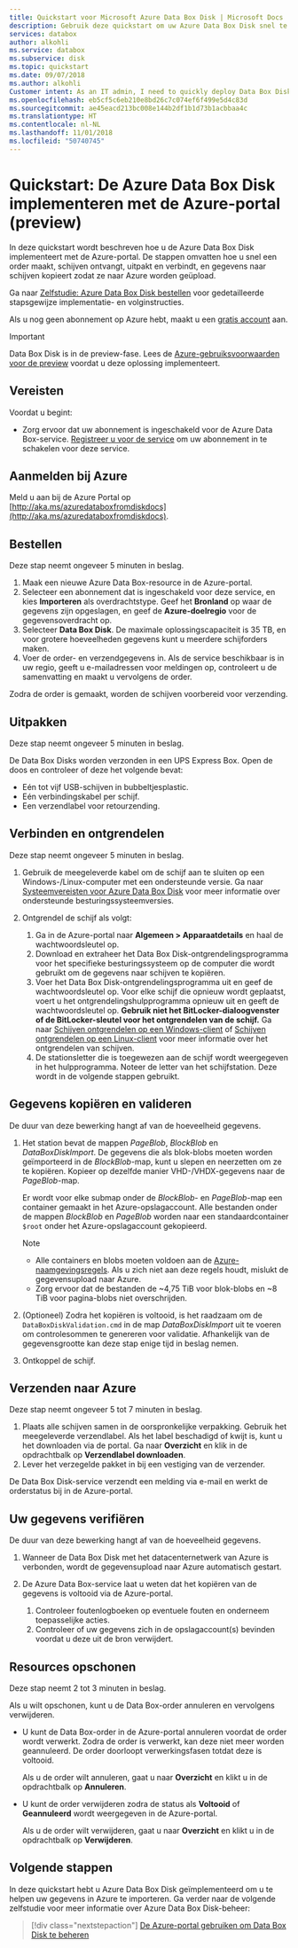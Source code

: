 ```yaml
---
title: Quickstart voor Microsoft Azure Data Box Disk | Microsoft Docs
description: Gebruik deze quickstart om uw Azure Data Box Disk snel te implementeren in de Azure-portal.
services: databox
author: alkohli
ms.service: databox
ms.subservice: disk
ms.topic: quickstart
ms.date: 09/07/2018
ms.author: alkohli
Customer intent: As an IT admin, I need to quickly deploy Data Box Disk so as to import data into Azure.
ms.openlocfilehash: eb5cf5c6eb210e8bd26c7c074ef6f499e5d4c83d
ms.sourcegitcommit: ae45eacd213bc008e144b2df1b1d73b1acbbaa4c
ms.translationtype: HT
ms.contentlocale: nl-NL
ms.lasthandoff: 11/01/2018
ms.locfileid: "50740745"
---
```

# <a name="quickstart-deploy-azure-data-box-disk-using-the-azure-portal-preview"></a>Quickstart: De Azure Data Box Disk implementeren met de Azure-portal (preview)

In deze quickstart wordt beschreven hoe u de Azure Data Box Disk implementeert met de Azure-portal. De stappen omvatten hoe u snel een order maakt, schijven ontvangt, uitpakt en verbindt, en gegevens naar schijven kopieert zodat ze naar Azure worden geüpload. 

Ga naar [Zelfstudie: Azure Data Box Disk bestellen](data-box-disk-deploy-ordered.md) voor gedetailleerde stapsgewijze implementatie- en volginstructies. 

Als u nog geen abonnement op Azure hebt, maakt u een [gratis account](https://azure.microsoft.com/free/?WT.mc_id=A261C142F) aan.

> [!IMPORTANT]
> Data Box Disk is in de preview-fase. Lees de [Azure-gebruiksvoorwaarden voor de preview](https://azure.microsoft.com/support/legal/preview-supplemental-terms/) voordat u deze oplossing implementeert.

## <a name="prerequisites"></a>Vereisten

Voordat u begint:

- Zorg ervoor dat uw abonnement is ingeschakeld voor de Azure Data Box-service. [Registreer u voor de service](http://aka.ms/azuredataboxfromdiskdocs) om uw abonnement in te schakelen voor deze service.

## <a name="sign-in-to-azure"></a>Aanmelden bij Azure

Meld u aan bij de Azure Portal op [http://aka.ms/azuredataboxfromdiskdocs](http://aka.ms/azuredataboxfromdiskdocs).

## <a name="order"></a>Bestellen

Deze stap neemt ongeveer 5 minuten in beslag.

1. Maak een nieuwe Azure Data Box-resource in de Azure-portal. 
2. Selecteer een abonnement dat is ingeschakeld voor deze service, en kies **Importeren** als overdrachtstype. Geef het **Bronland** op waar de gegevens zijn opgeslagen, en geef de **Azure-doelregio** voor de gegevensoverdracht op.
3. Selecteer **Data Box Disk**. De maximale oplossingscapaciteit is 35 TB, en voor grotere hoeveelheden gegevens kunt u meerdere schijforders maken.  
4. Voer de order- en verzendgegevens in. Als de service beschikbaar is in uw regio, geeft u e-mailadressen voor meldingen op, controleert u de samenvatting en maakt u vervolgens de order. 

Zodra de order is gemaakt, worden de schijven voorbereid voor verzending. 

## <a name="unpack"></a>Uitpakken

Deze stap neemt ongeveer 5 minuten in beslag.

De Data Box Disks worden verzonden in een UPS Express Box. Open de doos en controleer of deze het volgende bevat:

- Eén tot vijf USB-schijven in bubbeltjesplastic.
- Eén verbindingskabel per schijf. 
- Een verzendlabel voor retourzending.

## <a name="connect-and-unlock"></a>Verbinden en ontgrendelen

Deze stap neemt ongeveer 5 minuten in beslag.

1. Gebruik de meegeleverde kabel om de schijf aan te sluiten op een Windows-/Linux-computer met een ondersteunde versie. Ga naar [Systeemvereisten voor Azure Data Box Disk](data-box-disk-system-requirements.md) voor meer informatie over ondersteunde besturingssysteemversies. 
2. Ontgrendel de schijf als volgt:

    1. Ga in de Azure-portal naar **Algemeen > Apparaatdetails** en haal de wachtwoordsleutel op.
    2. Download en extraheer het Data Box Disk-ontgrendelingsprogramma voor het specifieke besturingssysteem op de computer die wordt gebruikt om de gegevens naar schijven te kopiëren. 
    3. Voer het Data Box Disk-ontgrendelingsprogramma uit en geef de wachtwoordsleutel op. Voor elke schijf die opnieuw wordt geplaatst, voert u het ontgrendelingshulpprogramma opnieuw uit en geeft de wachtwoordsleutel op. **Gebruik niet het BitLocker-dialoogvenster of de BitLocker-sleutel voor het ontgrendelen van de schijf.** Ga naar [Schijven ontgrendelen op een Windows-client]() of [Schijven ontgrendelen op een Linux-client]() voor meer informatie over het ontgrendelen van schijven.
    4. De stationsletter die is toegewezen aan de schijf wordt weergegeven in het hulpprogramma. Noteer de letter van het schijfstation. Deze wordt in de volgende stappen gebruikt.

## <a name="copy-data-and-validate"></a>Gegevens kopiëren en valideren

De duur van deze bewerking hangt af van de hoeveelheid gegevens. 

1. Het station bevat de mappen *PageBlob*, *BlockBlob* en *DataBoxDiskImport*. De gegevens die als blok-blobs moeten worden geïmporteerd in de *BlockBlob*-map, kunt u slepen en neerzetten om ze te kopiëren. Kopieer op dezelfde manier VHD-/VHDX-gegevens naar de *PageBlob*-map.

    Er wordt voor elke submap onder de *BlockBlob*- en *PageBlob*-map een container gemaakt in het Azure-opslagaccount. Alle bestanden onder de mappen *BlockBlob* en *PageBlob* worden naar een standaardcontainer `$root` onder het Azure-opslagaccount gekopieerd.

    > [!NOTE] 
    > - Alle containers en blobs moeten voldoen aan de [Azure-naamgevingsregels](data-box-disk-limits.md#azure-block-blob-and-page-blob-naming-conventions). Als u zich niet aan deze regels houdt, mislukt de gegevensupload naar Azure.
    > - Zorg ervoor dat de bestanden de ~4,75 TiB voor blok-blobs en ~8 TiB voor pagina-blobs niet overschrijden.

2. (Optioneel) Zodra het kopiëren is voltooid, is het raadzaam om de `DataBoxDiskValidation.cmd` in de map *DataBoxDiskImport* uit te voeren om controlesommen te genereren voor validatie. Afhankelijk van de gegevensgrootte kan deze stap enige tijd in beslag nemen. 
3. Ontkoppel de schijf. 


## <a name="ship-to-azure"></a>Verzenden naar Azure

Deze stap neemt ongeveer 5 tot 7 minuten in beslag.

1. Plaats alle schijven samen in de oorspronkelijke verpakking. Gebruik het meegeleverde verzendlabel. Als het label beschadigd of kwijt is, kunt u het downloaden via de portal. Ga naar **Overzicht** en klik in de opdrachtbalk op **Verzendlabel downloaden**.
2. Lever het verzegelde pakket in bij een vestiging van de verzender.  

De Data Box Disk-service verzendt een melding via e-mail en werkt de orderstatus bij in de Azure-portal.


## <a name="verify-your-data"></a>Uw gegevens verifiëren

De duur van deze bewerking hangt af van de hoeveelheid gegevens.

1. Wanneer de Data Box Disk met het datacenternetwerk van Azure is verbonden, wordt de gegevensupload naar Azure automatisch gestart. 
2. De Azure Data Box-service laat u weten dat het kopiëren van de gegevens is voltooid via de Azure-portal. 
    
    1. Controleer foutenlogboeken op eventuele fouten en onderneem toepasselijke acties.
    2. Controleer of uw gegevens zich in de opslagaccount(s) bevinden voordat u deze uit de bron verwijdert.

## <a name="clean-up-resources"></a>Resources opschonen

Deze stap neemt 2 tot 3 minuten in beslag.

Als u wilt opschonen, kunt u de Data Box-order annuleren en vervolgens verwijderen.

- U kunt de Data Box-order in de Azure-portal annuleren voordat de order wordt verwerkt. Zodra de order is verwerkt, kan deze niet meer worden geannuleerd. De order doorloopt verwerkingsfasen totdat deze is voltooid. 

    Als u de order wilt annuleren, gaat u naar **Overzicht** en klikt u in de opdrachtbalk op **Annuleren**.  

- U kunt de order verwijderen zodra de status als **Voltooid** of **Geannuleerd** wordt weergegeven in de Azure-portal. 

    Als u de order wilt verwijderen, gaat u naar **Overzicht** en klikt u in de opdrachtbalk op **Verwijderen**.

## <a name="next-steps"></a>Volgende stappen

In deze quickstart hebt u Azure Data Box Disk geïmplementeerd om u te helpen uw gegevens in Azure te importeren. Ga verder naar de volgende zelfstudie voor meer informatie over Azure Data Box Disk-beheer: 

> [!div class="nextstepaction"]
> [De Azure-portal gebruiken om Data Box Disk te beheren](data-box-portal-ui-admin.md)


